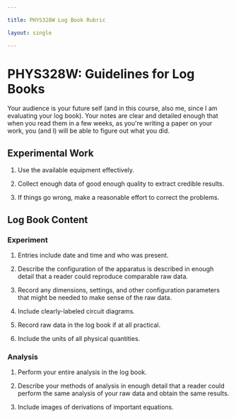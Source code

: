 ```yaml
---

title: PHYS328W Log Book Rubric

layout: single

---
```


PHYS328W: Guidelines for Log Books
==================================

Your audience is your future self (and in this course, also me, since I
am evaluating your log book). Your notes are clear and detailed enough
that when you read them in a few weeks, as you're writing a paper on
your work, you (and I) will be able to figure out what you did.

Experimental Work
-----------------

1.  Use the available equipment effectively.

2.  Collect enough data of good enough quality to extract credible
    results.

3.  If things go wrong, make a reasonable effort to correct the
    problems.

Log Book Content
----------------

### Experiment

1.  Entries include date and time and who was present.

2.  Describe the configuration of the apparatus is described in enough
    detail that a reader could reproduce comparable raw data.

3.  Record any dimensions, settings, and other configuration parameters
    that might be needed to make sense of the raw data.

4.  Include clearly-labeled circuit diagrams.

5.  Record raw data in the log book if at all practical.

6.  Include the units of all physical quantities.

### Analysis

1.  Perform your entire analysis in the log book.

2.  Describe your methods of analysis in enough detail that a reader
    could perform the same analysis of your raw data and obtain the same
    results.

3.  Include images of derivations of important equations.
